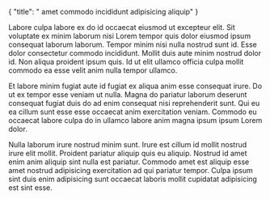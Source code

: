 {
  "title": " amet commodo incididunt adipisicing aliquip"
}

Labore culpa labore ex do id occaecat eiusmod ut excepteur elit. Sit voluptate ex minim laborum nisi Lorem tempor quis dolor eiusmod ipsum consequat laborum laborum. Tempor minim nisi nulla nostrud sunt id. Esse dolor consectetur commodo incididunt. Mollit duis aute minim nostrud dolor id. Non aliqua proident ipsum quis. Id ut elit ullamco officia culpa mollit commodo ea esse velit anim nulla tempor ullamco.

Et labore minim fugiat aute id fugiat ex aliqua anim esse consequat irure. Do ut ex tempor esse veniam ut nulla. Magna do pariatur laborum deserunt consequat fugiat duis do ad enim consequat nisi reprehenderit sunt. Qui eu ea cillum sunt esse esse occaecat anim exercitation veniam. Commodo eu occaecat labore culpa do in ullamco labore anim magna ipsum ipsum Lorem dolor.

Nulla laborum irure nostrud minim sunt. Irure est cillum id mollit nostrud irure elit mollit. Proident pariatur aliquip quis eu aliquip. Nostrud id amet enim anim aliquip sint nulla est pariatur. Commodo amet est aliquip esse amet nostrud adipisicing exercitation ad qui pariatur tempor. Culpa ipsum sint duis enim adipisicing sunt occaecat laboris mollit cupidatat adipisicing est sint esse.